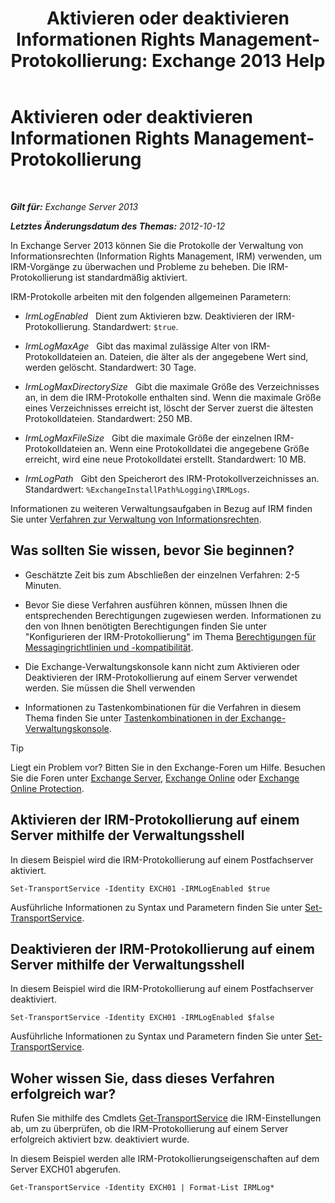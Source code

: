 ﻿---
title: 'Aktivieren oder deaktivieren Informationen Rights Management-Protokollierung: Exchange 2013 Help'
TOCTitle: Aktivieren oder deaktivieren Informationen Rights Management-Protokollierung
ms:assetid: 6933bc65-4d98-4878-9167-0e9eaac68b6b
ms:mtpsurl: https://technet.microsoft.com/de-de/library/Ff686962(v=EXCHG.150)
ms:contentKeyID: 50475864
ms.date: 05/22/2018
mtps_version: v=EXCHG.150
ms.translationtype: MT
---

# Aktivieren oder deaktivieren Informationen Rights Management-Protokollierung

 

_**Gilt für:** Exchange Server 2013_

_**Letztes Änderungsdatum des Themas:** 2012-10-12_

In Exchange Server 2013 können Sie die Protokolle der Verwaltung von Informationsrechten (Information Rights Management, IRM) verwenden, um IRM-Vorgänge zu überwachen und Probleme zu beheben. Die IRM-Protokollierung ist standardmäßig aktiviert.

IRM-Protokolle arbeiten mit den folgenden allgemeinen Parametern:

  - *IrmLogEnabled*   Dient zum Aktivieren bzw. Deaktivieren der IRM-Protokollierung. Standardwert: `$true`.

  - *IrmLogMaxAge*   Gibt das maximal zulässige Alter von IRM-Protokolldateien an. Dateien, die älter als der angegebene Wert sind, werden gelöscht. Standardwert: 30 Tage.

  - *IrmLogMaxDirectorySize*   Gibt die maximale Größe des Verzeichnisses an, in dem die IRM-Protokolle enthalten sind. Wenn die maximale Größe eines Verzeichnisses erreicht ist, löscht der Server zuerst die ältesten Protokolldateien. Standardwert: 250 MB.

  - *IrmLogMaxFileSize*   Gibt die maximale Größe der einzelnen IRM-Protokolldateien an. Wenn eine Protokolldatei die angegebene Größe erreicht, wird eine neue Protokolldatei erstellt. Standardwert: 10 MB.

  - *IrmLogPath*   Gibt den Speicherort des IRM-Protokollverzeichnisses an. Standardwert: `%ExchangeInstallPath%Logging\IRMLogs`.

Informationen zu weiteren Verwaltungsaufgaben in Bezug auf IRM finden Sie unter [Verfahren zur Verwaltung von Informationsrechten](information-rights-management-procedures-exchange-2013-help.md).

## Was sollten Sie wissen, bevor Sie beginnen?

  - Geschätzte Zeit bis zum Abschließen der einzelnen Verfahren: 2-5 Minuten.

  - Bevor Sie diese Verfahren ausführen können, müssen Ihnen die entsprechenden Berechtigungen zugewiesen werden. Informationen zu den von Ihnen benötigten Berechtigungen finden Sie unter "Konfigurieren der IRM-Protokollierung" im Thema [Berechtigungen für Messagingrichtlinien und -kompatibilität](messaging-policy-and-compliance-permissions-exchange-2013-help.md).

  - Die Exchange-Verwaltungskonsole kann nicht zum Aktivieren oder Deaktivieren der IRM-Protokollierung auf einem Server verwendet werden. Sie müssen die Shell verwenden

  - Informationen zu Tastenkombinationen für die Verfahren in diesem Thema finden Sie unter [Tastenkombinationen in der Exchange-Verwaltungskonsole](keyboard-shortcuts-in-the-exchange-admin-center-exchange-online-protection-help.md).


> [!TIP]
> Liegt ein Problem vor? Bitten Sie in den Exchange-Foren um Hilfe. Besuchen Sie die Foren unter <A href="https://go.microsoft.com/fwlink/p/?linkid=60612">Exchange Server</A>, <A href="https://go.microsoft.com/fwlink/p/?linkid=267542">Exchange Online</A> oder <A href="https://go.microsoft.com/fwlink/p/?linkid=285351">Exchange Online Protection</A>.



## Aktivieren der IRM-Protokollierung auf einem Server mithilfe der Verwaltungsshell

In diesem Beispiel wird die IRM-Protokollierung auf einem Postfachserver aktiviert.

    Set-TransportService -Identity EXCH01 -IRMLogEnabled $true

Ausführliche Informationen zu Syntax und Parametern finden Sie unter [Set-TransportService](https://technet.microsoft.com/de-de/library/jj215682\(v=exchg.150\)).

## Deaktivieren der IRM-Protokollierung auf einem Server mithilfe der Verwaltungsshell

In diesem Beispiel wird die IRM-Protokollierung auf einem Postfachserver deaktiviert.

    Set-TransportService -Identity EXCH01 -IRMLogEnabled $false

Ausführliche Informationen zu Syntax und Parametern finden Sie unter [Set-TransportService](https://technet.microsoft.com/de-de/library/jj215682\(v=exchg.150\)).

## Woher wissen Sie, dass dieses Verfahren erfolgreich war?

Rufen Sie mithilfe des Cmdlets [Get-TransportService](https://technet.microsoft.com/de-de/library/jj215746\(v=exchg.150\)) die IRM-Einstellungen ab, um zu überprüfen, ob die IRM-Protokollierung auf einem Server erfolgreich aktiviert bzw. deaktiviert wurde.

In diesem Beispiel werden alle IRM-Protokollierungseigenschaften auf dem Server EXCH01 abgerufen.

    Get-TransportService -Identity EXCH01 | Format-List IRMLog*


